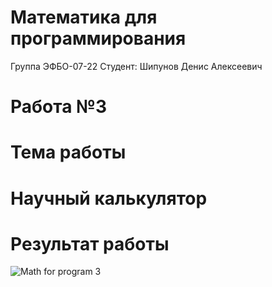 # Математика для программирования
Группа ЭФБО-07-22
Студент: Шипунов Денис Алексеевич
# Работа №3
# Тема работы
# Научный калькулятор
# Результат работы
![Math for program 3](https://github.com/user-attachments/assets/84e1920b-7a06-404b-8b00-2cb420741517)

